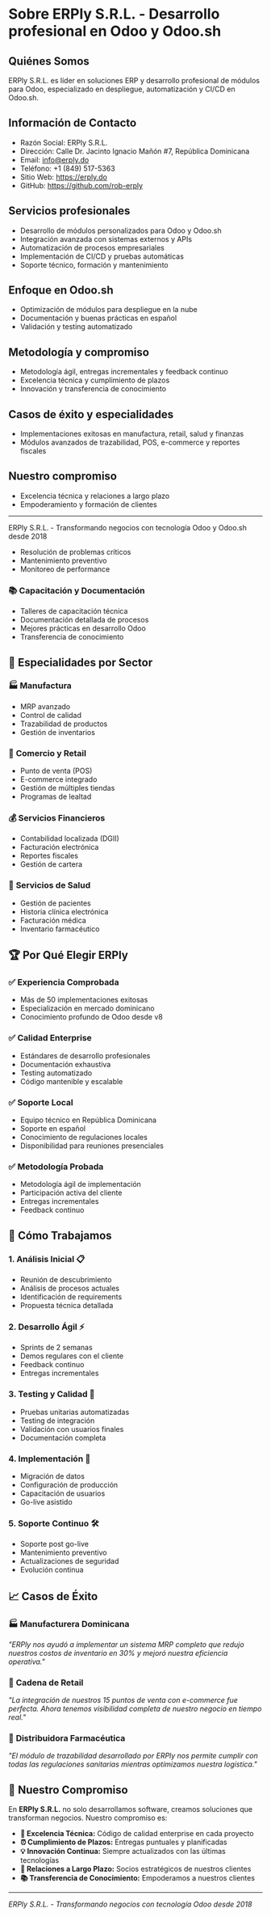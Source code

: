 # Sobre ERPly S.R.L. - Desarrollo profesional en Odoo y Odoo.sh

## Quiénes Somos

ERPly S.R.L. es líder en soluciones ERP y desarrollo profesional de módulos para Odoo, especializado en despliegue, automatización y CI/CD en Odoo.sh.

## Información de Contacto

- Razón Social: ERPly S.R.L.
- Dirección: Calle Dr. Jacinto Ignacio Mañón #7, República Dominicana
- Email: info@erply.do
- Teléfono: +1 (849) 517-5363
- Sitio Web: https://erply.do
- GitHub: https://github.com/rob-erply

## Servicios profesionales
- Desarrollo de módulos personalizados para Odoo y Odoo.sh
- Integración avanzada con sistemas externos y APIs
- Automatización de procesos empresariales
- Implementación de CI/CD y pruebas automáticas
- Soporte técnico, formación y mantenimiento

## Enfoque en Odoo.sh
- Optimización de módulos para despliegue en la nube
- Documentación y buenas prácticas en español
- Validación y testing automatizado

## Metodología y compromiso
- Metodología ágil, entregas incrementales y feedback continuo
- Excelencia técnica y cumplimiento de plazos
- Innovación y transferencia de conocimiento

## Casos de éxito y especialidades
- Implementaciones exitosas en manufactura, retail, salud y finanzas
- Módulos avanzados de trazabilidad, POS, e-commerce y reportes fiscales

## Nuestro compromiso
- Excelencia técnica y relaciones a largo plazo
- Empoderamiento y formación de clientes

---

ERPly S.R.L. - Transformando negocios con tecnología Odoo y Odoo.sh desde 2018
- Resolución de problemas críticos
- Mantenimiento preventivo
- Monitoreo de performance

### 📚 Capacitación y Documentación
- Talleres de capacitación técnica
- Documentación detallada de procesos
- Mejores prácticas en desarrollo Odoo
- Transferencia de conocimiento

## 🎯 Especialidades por Sector

### 🏭 **Manufactura**
- MRP avanzado
- Control de calidad
- Trazabilidad de productos
- Gestión de inventarios

### 🛒 **Comercio y Retail**
- Punto de venta (POS)
- E-commerce integrado
- Gestión de múltiples tiendas
- Programas de lealtad

### 💰 **Servicios Financieros**
- Contabilidad localizada (DGII)
- Facturación electrónica
- Reportes fiscales
- Gestión de cartera

### 🏥 **Servicios de Salud**
- Gestión de pacientes
- Historia clínica electrónica
- Facturación médica
- Inventario farmacéutico

## 🏆 Por Qué Elegir ERPly

### ✅ **Experiencia Comprobada**
- Más de 50 implementaciones exitosas
- Especialización en mercado dominicano
- Conocimiento profundo de Odoo desde v8

### ✅ **Calidad Enterprise**
- Estándares de desarrollo profesionales
- Documentación exhaustiva
- Testing automatizado
- Código mantenible y escalable

### ✅ **Soporte Local**
- Equipo técnico en República Dominicana  
- Soporte en español
- Conocimiento de regulaciones locales
- Disponibilidad para reuniones presenciales

### ✅ **Metodología Probada**
- Metodología ágil de implementación
- Participación activa del cliente
- Entregas incrementales
- Feedback continuo

## 🤝 Cómo Trabajamos

### 1. **Análisis Inicial** 📋
- Reunión de descubrimiento
- Análisis de procesos actuales
- Identificación de requirements
- Propuesta técnica detallada

### 2. **Desarrollo Ágil** ⚡
- Sprints de 2 semanas
- Demos regulares con el cliente
- Feedback continuo
- Entregas incrementales

### 3. **Testing y Calidad** 🧪
- Pruebas unitarias automatizadas
- Testing de integración
- Validación con usuarios finales
- Documentación completa

### 4. **Implementación** 🚀
- Migración de datos
- Configuración de producción
- Capacitación de usuarios
- Go-live asistido

### 5. **Soporte Continuo** 🛠️
- Soporte post go-live
- Mantenimiento preventivo
- Actualizaciones de seguridad
- Evolución continua

## 📈 Casos de Éxito

### 🏭 **Manufacturera Dominicana**
*"ERPly nos ayudó a implementar un sistema MRP completo que redujo nuestros costos de inventario en 30% y mejoró nuestra eficiencia operativa."*

### 🛒 **Cadena de Retail**  
*"La integración de nuestros 15 puntos de venta con e-commerce fue perfecta. Ahora tenemos visibilidad completa de nuestro negocio en tiempo real."*

### 💊 **Distribuidora Farmacéutica**
*"El módulo de trazabilidad desarrollado por ERPly nos permite cumplir con todas las regulaciones sanitarias mientras optimizamos nuestra logística."*

## 🌟 Nuestro Compromiso

En **ERPly S.R.L.** no solo desarrollamos software, creamos soluciones que transforman negocios. Nuestro compromiso es:

- **🎯 Excelencia Técnica:** Código de calidad enterprise en cada proyecto
- **⏰ Cumplimiento de Plazos:** Entregas puntuales y planificadas
- **💡 Innovación Continua:** Siempre actualizados con las últimas tecnologías
- **🤝 Relaciones a Largo Plazo:** Socios estratégicos de nuestros clientes
- **📚 Transferencia de Conocimiento:** Empoderamos a nuestros clientes

---

*ERPly S.R.L. - Transformando negocios con tecnología Odoo desde 2018*
